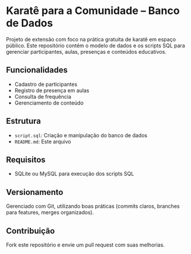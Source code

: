 # Karatê para a Comunidade – Banco de Dados

Projeto de extensão com foco na prática gratuita de karatê em espaço público. Este repositório contém o modelo de dados e os scripts SQL para gerenciar participantes, aulas, presenças e conteúdos educativos.

## Funcionalidades
- Cadastro de participantes
- Registro de presença em aulas
- Consulta de frequência
- Gerenciamento de conteúdo

## Estrutura
- `script.sql`: Criação e manipulação do banco de dados
- `README.md`: Este arquivo

## Requisitos
- SQLite ou MySQL para execução dos scripts SQL

## Versionamento
Gerenciado com Git, utilizando boas práticas (commits claros, branches para features, merges organizados).

## Contribuição
Fork este repositório e envie um pull request com suas melhorias.

